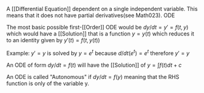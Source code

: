 A [[Differential Equation]] dependent on a single independent variable.
This means that it does not have partial derivatives(see Math023).
ODE

The most basic possible first-[[Order]] ODE would be $dy/dt = y' = f(t,y)$ which would have a [[Solution]] that is a function $y=y(t)$ which reduces it to an identity given by $y'(t) = f(t,y(t))$

Example: $y'=y$ is solved by $y=e^t$ because $d/dt (e^t) = e^t$ therefore $y'=y$

An ODE of form $dy/dt = f(t)$ will have the [[Solution]] of $y=\int f(t)dt+c$

An ODE is called "Autonomous" if $dy/dt = f(y)$ meaning that the RHS function is only of the variable y.